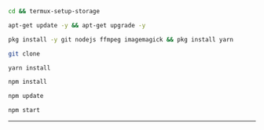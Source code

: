 
```bash
cd && termux-setup-storage
```

```bash
apt-get update -y && apt-get upgrade -y
```

```bash
pkg install -y git nodejs ffmpeg imagemagick && pkg install yarn 
```

```bash
git clone 
```

```bash
yarn install
```

```bash
npm install
```

```bash
npm update
```

```bash
npm start
```
***
